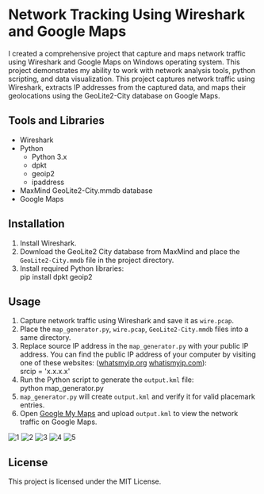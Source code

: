 # Network Tracking Using Wireshark and Google Maps

I created a comprehensive project that capture and maps network traffic using Wireshark and Google Maps on Windows operating system. This project demonstrates my ability to work with network analysis tools, python scripting, and data visualization. This project captures network traffic using Wireshark, extracts IP addresses from the captured data, and maps their geolocations using the GeoLite2-City database on Google Maps.

## Tools and Libraries

- Wireshark
- Python
  - Python 3.x
  - dpkt
  - geoip2
  - ipaddress
- MaxMind GeoLite2-City.mmdb database
- Google Maps

## Installation

1. Install Wireshark.
2. Download the GeoLite2 City database from MaxMind and place the `GeoLite2-City.mmdb` file in the project directory.
3. Install required Python libraries:<br>
  pip install dpkt geoip2	

## Usage

1. Capture network traffic using Wireshark and save it as `wire.pcap`.
2. Place the `map_generator.py`, `wire.pcap`, `GeoLite2-City.mmdb` files into a same directory.
3. Replace source IP address in the `map_generator.py` with your public IP address. You can find the public IP address of your computer by visiting one of these websites: (<a href="https://www.whatsmyip.org/">whatsmyip.org</a>  <a href="https://www.whatismyip.com/">whatismyip.com</a>): <br>
srcip = 'x.x.x.x'
4. Run the Python script to generate the `output.kml` file: <br>
  python map_generator.py
3. `map_generator.py` will create `output.kml` and verify it for valid placemark entries.
4. Open <a href="https://www.google.com/maps/">Google My Maps</a> and upload `output.kml` to view the network traffic on Google Maps.

![1](https://github.com/MenakaGodakanda/network-tracking/assets/156875412/36fafb9b-c0ff-4f02-b759-4ceb12b4ae13)
![2](https://github.com/MenakaGodakanda/network-tracking/assets/156875412/b5912222-bc82-4f85-a26e-91090e3f1548)
![3](https://github.com/MenakaGodakanda/network-tracking/assets/156875412/48e82f59-5cba-40d2-88f7-3ee167c0e0ca)
![4](https://github.com/MenakaGodakanda/network-tracking/assets/156875412/36535e1e-e122-43ab-94d5-dce05b3c4f68)
![5](https://github.com/MenakaGodakanda/network-tracking/assets/156875412/b0fdb495-d2e0-473f-8ca1-29caf27b88fb)

## License

This project is licensed under the MIT License.
